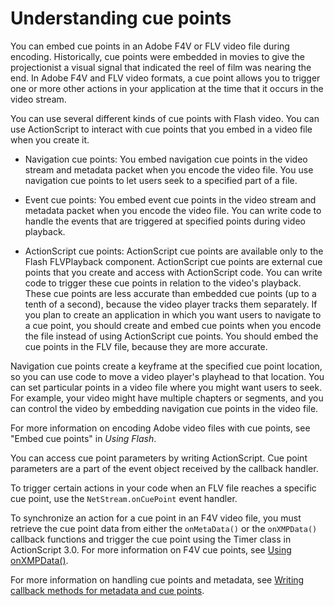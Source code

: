 # Understanding cue points

You can embed cue points in an Adobe F4V or FLV video file during encoding.
Historically, cue points were embedded in movies to give the projectionist a
visual signal that indicated the reel of film was nearing the end. In Adobe F4V
and FLV video formats, a cue point allows you to trigger one or more other
actions in your application at the time that it occurs in the video stream.

You can use several different kinds of cue points with Flash video. You can use
ActionScript to interact with cue points that you embed in a video file when you
create it.

- Navigation cue points: You embed navigation cue points in the video stream and
  metadata packet when you encode the video file. You use navigation cue points
  to let users seek to a specified part of a file.

- Event cue points: You embed event cue points in the video stream and metadata
  packet when you encode the video file. You can write code to handle the events
  that are triggered at specified points during video playback.

- ActionScript cue points: ActionScript cue points are available only to the
  Flash FLVPlayback component. ActionScript cue points are external cue points
  that you create and access with ActionScript code. You can write code to
  trigger these cue points in relation to the video's playback. These cue points
  are less accurate than embedded cue points (up to a tenth of a second),
  because the video player tracks them separately. If you plan to create an
  application in which you want users to navigate to a cue point, you should
  create and embed cue points when you encode the file instead of using
  ActionScript cue points. You should embed the cue points in the FLV file,
  because they are more accurate.

Navigation cue points create a keyframe at the specified cue point location, so
you can use code to move a video player's playhead to that location. You can set
particular points in a video file where you might want users to seek. For
example, your video might have multiple chapters or segments, and you can
control the video by embedding navigation cue points in the video file.

For more information on encoding Adobe video files with cue points, see "Embed
cue points" in _Using Flash_.

You can access cue point parameters by writing ActionScript. Cue point
parameters are a part of the event object received by the callback handler.

To trigger certain actions in your code when an FLV file reaches a specific cue
point, use the `NetStream.onCuePoint` event handler.

To synchronize an action for a cue point in an F4V video file, you must retrieve
the cue point data from either the `onMetaData()` or the `onXMPData()` callback
functions and trigger the cue point using the Timer class in ActionScript 3.0.
For more information on F4V cue points, see
[Using onXMPData()](WS48F8E9DF-A81C-4838-84CF-5F04EB8541FE.html).

For more information on handling cue points and metadata, see
[Writing callback methods for metadata and cue points](./writing-callback-methods-for-metadata-and-cue-points.md).
